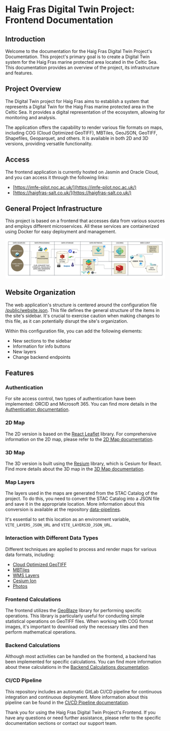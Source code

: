 # Haig Fras Digital Twin Project: Frontend Documentation

## Introduction

Welcome to the documentation for the Haig Fras Digital Twin Project's Documentation. This project's primary goal is to create a Digital Twin system for the Haig Fras marine protected area located in the Celtic Sea. This documentation provides an overview of the project, its infrastructure and features.

## Project Overview

The Digital Twin project for Haig Fras aims to establish a system that represents a Digital Twin for the Haig Fras marine protected area in the Celtic Sea. It provides a digital representation of the ecosystem, allowing for monitoring and analysis.

The application offers the capability to render various file formats on maps, including COG (Cloud Optimized GeoTIFF), MBTiles, GeoJSON, GeoTIFF, Shapefiles, Geoparquet, and others. It is available in both 2D and 3D versions, providing versatile functionality.

## Access

The frontend application is currently hosted on Jasmin and Oracle Cloud, and you can access it through the following links:

- [https://imfe-pilot.noc.ac.uk/](https://imfe-pilot.noc.ac.uk/)
- [https://haigfras-salt.co.uk/](https://haigfras-salt.co.uk/)

## General Project Infrastructure

This project is based on a frontend that accesses data from various sources and employs different microservices. All these services are containerized using Docker for easy deployment and management.

![Project Schema](assets/project_schema.png)


## Website Organization

The web application's structure is centered around the configuration file [/public/website.json](/public/website.json). This file defines the general structure of the items in the site's sidebar. It's crucial to exercise caution when making changes to this file, as it can potentially disrupt the site's organization.

Within this configuration file, you can add the following elements:
- New sections to the sidebar
- Information for info buttons
- New layers
- Change backend endpoints

## Features

### Authentication

For site access control, two types of authentication have been implemented: ORCID and Microsoft 365. You can find more details in the [Authentication documentation](auth.md).

### 2D Map

The 2D version is based on the [React Leaflet](https://react-leaflet.js.org/) library. For comprehensive information on the 2D map, please refer to the [2D Map documentation](2dmap.md).

### 3D Map

The 3D version is built using the [Resium](https://resium.reearth.io/) library, which is Cesium for React. Find more details about the 3D map in the [3D Map documentation](3dmap.md).

### Map Layers

The layers used in the maps are generated from the STAC Catalog of the project. To do this, you need to convert the STAC Catalog into a JSON file and save it in the appropriate location. More information about this conversion is available at the repository [data-pipelines](https://git.noc.ac.uk/ocean-informatics/imfepilot/data-pipelines).

It's essential to set this location as an environment variable, `VITE_LAYERS_JSON_URL` and `VITE_LAYERS3D_JSON_URL`.

### Interaction with Different Data Types

Different techniques are applied to process and render maps for various data formats, including:
- [Cloud Optimized GeoTIFF](cog.md)
- [MBTiles](mbtiles.md)
- [WMS Layers](wms.md)
- [Cesium Ion](cesium_ion.md)
- [Photos](photos.md)

### Frontend Calculations

The frontend utilizes the [GeoBlaze](https://geoblaze.io/) library for performing specific operations. This library is particularly useful for conducting simple statistical operations on GeoTIFF files. When working with COG format images, it's important to download only the necessary tiles and then perform mathematical operations.

### Backend Calculations

Although most activities can be handled on the frontend, a backend has been implemented for specific calculations. You can find more information about these calculations in the [Backend Calculations documentation](backend.md).

### CI/CD Pipeline

This repository includes an automatic GitLab CI/CD pipeline for continuous integration and continuous deployment. More information about this pipeline can be found in the [CI/CD Pipeline documentation](cicd.md).

Thank you for using the Haig Fras Digital Twin Project's Frontend. If you have any questions or need further assistance, please refer to the specific documentation sections or contact our support team.